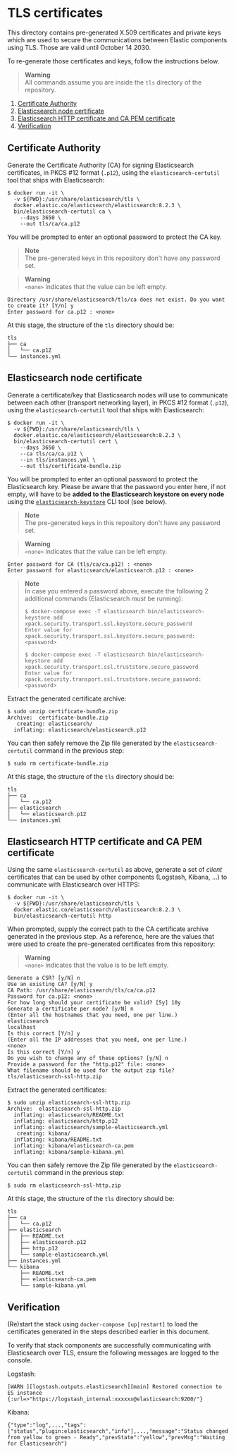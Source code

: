 # TLS certificates

This directory contains pre-generated X.509 certificates and private keys which are used to secure the communications
between Elastic components using TLS. Those are valid until October 14 2030.

To re-generate those certificates and keys, follow the instructions below.

> **Warning**  
> All commands assume you are inside the `tls` directory of the repository.

1. [Certificate Authority](#certificate-authority)
1. [Elasticsearch node certificate](#elasticsearch-node-certificate)
1. [Elasticsearch HTTP certificate and CA PEM certificate](#elasticsearch-http-certificate-and-ca-pem-certificate)
1. [Verification](#verification)

## Certificate Authority

Generate the Certificate Authority (CA) for signing Elasticsearch certificates, in PKCS #12 format (`.p12`), using the
`elasticsearch-certutil` tool that ships with Elasticsearch:

```none
$ docker run -it \
  -v ${PWD}:/usr/share/elasticsearch/tls \
  docker.elastic.co/elasticsearch/elasticsearch:8.2.3 \
  bin/elasticsearch-certutil ca \
    --days 3650 \
    --out tls/ca/ca.p12
```

You will be prompted to enter an optional password to protect the CA key.

> **Note**  
> The pre-generated keys in this repository don't have any password set.

> **Warning**  
> `<none>` indicates that the value can be left empty.

```none
Directory /usr/share/elasticsearch/tls/ca does not exist. Do you want to create it? [Y/n] y
Enter password for ca.p12 : <none>
```

At this stage, the structure of the `tls` directory should be:

```tree
tls
├── ca
│   └── ca.p12
└── instances.yml
```

## Elasticsearch node certificate

Generate a certificate/key that Elasticsearch nodes will use to communicate between each other (transport networking
layer), in PKCS #12 format (`.p12`), using the `elasticsearch-certutil` tool that ships with Elasticsearch:

```none
$ docker run -it \
  -v ${PWD}:/usr/share/elasticsearch/tls \
  docker.elastic.co/elasticsearch/elasticsearch:8.2.3 \
  bin/elasticsearch-certutil cert \
    --days 3650 \
    --ca tls/ca/ca.p12 \
    --in tls/instances.yml \
    --out tls/certificate-bundle.zip
```

You will be prompted to enter an optional password to protect the Elasticsearch key. Please be aware that the password
you enter here, if not empty, will have to be **added to the Elasticsearch keystore on every node** using the
[`elasticsearch-keystore`][es-keystore] CLI tool (see below).

> **Note**  
> The pre-generated keys in this repository don't have any password set.

> **Warning**  
> `<none>` indicates that the value can be left empty.

```none
Enter password for CA (tls/ca/ca.p12) : <none>
Enter password for elasticsearch/elasticsearch.p12 : <none>
```

> **Note**  
> In case you entered a password above, execute the following 2 additional commands (Elasticsearch *must* be running):
>
> ```console
> $ docker-compose exec -T elasticsearch bin/elasticsearch-keystore add xpack.security.transport.ssl.keystore.secure_password
> Enter value for xpack.security.transport.ssl.keystore.secure_password: <password>
> ```
>
> ```console
> $ docker-compose exec -T elasticsearch bin/elasticsearch-keystore add xpack.security.transport.ssl.truststore.secure_password
> Enter value for xpack.security.transport.ssl.truststore.secure_password: <password>
> ```

Extract the generated certificate archive:

```console
$ sudo unzip certificate-bundle.zip
Archive:  certificate-bundle.zip
   creating: elasticsearch/
  inflating: elasticsearch/elasticsearch.p12
```

You can then safely remove the Zip file generated by the `elasticsearch-certutil` command in the previous step:

```console
$ sudo rm certificate-bundle.zip
```

At this stage, the structure of the `tls` directory should be:

```tree
tls
├── ca
│   └── ca.p12
├── elasticsearch
│   └── elasticsearch.p12
└── instances.yml
```

## Elasticsearch HTTP certificate and CA PEM certificate

Using the same `elasticsearch-certutil` as above, generate a set of *client* certificates that can be used by other
components (Logstash, Kibana, ...) to communicate with Elasticsearch over HTTPS:

```none
$ docker run -it \
  -v ${PWD}:/usr/share/elasticsearch/tls \
  docker.elastic.co/elasticsearch/elasticsearch:8.2.3 \
  bin/elasticsearch-certutil http
```

When prompted, supply the correct path to the CA certificate archive generated in the previous step. As a reference,
here are the values that were used to create the pre-generated certificates from this repository:

> **Warning**  
> `<none>` indicates that the value is to be left empty.

```none
Generate a CSR? [y/N] n
Use an existing CA? [y/N] y
CA Path: /usr/share/elasticsearch/tls/ca/ca.p12
Password for ca.p12: <none>
For how long should your certificate be valid? [5y] 10y
Generate a certificate per node? [y/N] n
(Enter all the hostnames that you need, one per line.)
elasticsearch
localhost
Is this correct [Y/n] y
(Enter all the IP addresses that you need, one per line.)
<none>
Is this correct [Y/n] y
Do you wish to change any of these options? [y/N] n
Provide a password for the "http.p12" file: <none>
What filename should be used for the output zip file? tls/elasticsearch-ssl-http.zip
```

Extract the generated certificates:

```console
$ sudo unzip elasticsearch-ssl-http.zip
Archive:  elasticsearch-ssl-http.zip
  inflating: elasticsearch/README.txt
  inflating: elasticsearch/http.p12
  inflating: elasticsearch/sample-elasticsearch.yml
   creating: kibana/
  inflating: kibana/README.txt
  inflating: kibana/elasticsearch-ca.pem
  inflating: kibana/sample-kibana.yml
```

You can then safely remove the Zip file generated by the `elasticsearch-certutil` command in the previous step:

```console
$ sudo rm elasticsearch-ssl-http.zip
```

At this stage, the structure of the `tls` directory should be:

```tree
tls
├── ca
│   └── ca.p12
├── elasticsearch
│   ├── README.txt
│   ├── elasticsearch.p12
│   ├── http.p12
│   └── sample-elasticsearch.yml
├── instances.yml
└── kibana
    ├── README.txt
    ├── elasticsearch-ca.pem
    └── sample-kibana.yml
```

## Verification

(Re)start the stack using `docker-compose [up|restart]` to load the certificates generated in the steps described
earlier in this document.

To verify that stack components are successfully communicating with Elasticsearch over TLS, ensure the following
messages are logged to the console.

Logstash:

```log
[WARN ][logstash.outputs.elasticsearch][main] Restored connection to ES instance {:url=>"https://logstash_internal:xxxxxx@elasticsearch:9200/"}
```

Kibana:

```jsonc
{"type":"log",...,"tags":["status","plugin:elasticsearch","info"],...,"message":"Status changed from yellow to green - Ready","prevState":"yellow","prevMsg":"Waiting for Elasticsearch"}
```

[es-keystore]: https://www.elastic.co/guide/en/elasticsearch/reference/current/elasticsearch-keystore.html
